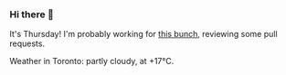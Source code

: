 ### Hi there :wave:

It's Thursday! I'm probably working for [this bunch](https://github.com/kohofinancial), reviewing some pull requests.

Weather in Toronto: partly cloudy, at +17°C.
